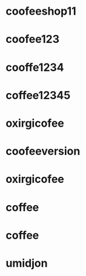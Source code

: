 # coofeeshop11
# coofee123
# cooffe1234
# coffee12345
# oxirgicofee
# coofeeversion
# oxirgicofee
# coffee
# coffee
# umidjon
